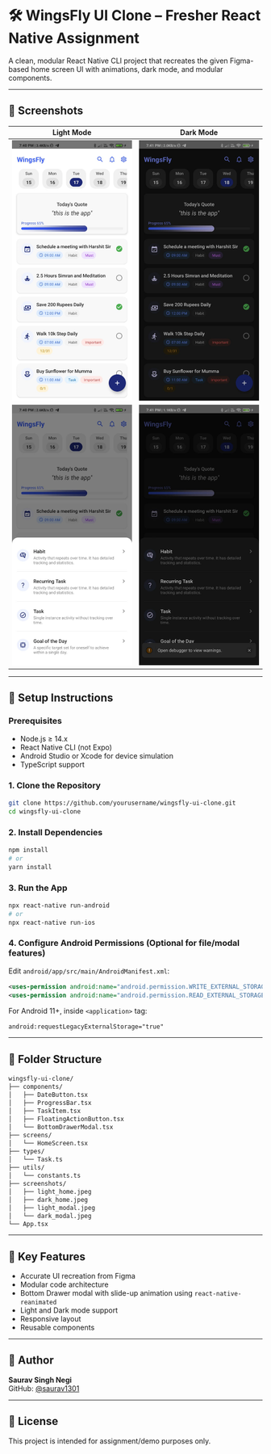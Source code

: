 # 🛠️ WingsFly UI Clone – Fresher React Native Assignment

A clean, modular React Native CLI project that recreates the given Figma-based home screen UI with animations, dark mode, and modular components.

---

## 📸 Screenshots

| Light Mode | Dark Mode |
|------------|-----------|
| ![Light Home](./screenshot/light_home.jpeg) | ![Dark Home](./screenshot/dark_home.jpeg) |
| ![Light Modal](./screenshot/light_modal.jpeg) | ![Dark Modal](./screenshot/dark_modal.jpeg) |

---

## 🚀 Setup Instructions

### Prerequisites

- Node.js ≥ 14.x  
- React Native CLI (not Expo)  
- Android Studio or Xcode for device simulation  
- TypeScript support

### 1. Clone the Repository

```bash
git clone https://github.com/yourusername/wingsfly-ui-clone.git
cd wingsfly-ui-clone
```

### 2. Install Dependencies

```bash
npm install
# or
yarn install
```

### 3. Run the App

```bash
npx react-native run-android
# or
npx react-native run-ios
```

### 4. Configure Android Permissions (Optional for file/modal features)

Edit `android/app/src/main/AndroidManifest.xml`:

```xml
<uses-permission android:name="android.permission.WRITE_EXTERNAL_STORAGE"/>
<uses-permission android:name="android.permission.READ_EXTERNAL_STORAGE"/>
```

For Android 11+, inside `<application>` tag:

```xml
android:requestLegacyExternalStorage="true"
```

---

## 📁 Folder Structure

```
wingsfly-ui-clone/
├── components/
│   ├── DateButton.tsx
│   ├── ProgressBar.tsx
│   ├── TaskItem.tsx
│   ├── FloatingActionButton.tsx
│   └── BottomDrawerModal.tsx
├── screens/
│   └── HomeScreen.tsx
├── types/
│   └── Task.ts
├── utils/
│   └── constants.ts
├── screenshots/
│   ├── light_home.jpeg
│   ├── dark_home.jpeg
│   ├── light_modal.jpeg
│   └── dark_modal.jpeg
└── App.tsx
```

---

## 🔧 Key Features

- Accurate UI recreation from Figma
- Modular code architecture
- Bottom Drawer modal with slide-up animation using `react-native-reanimated`
- Light and Dark mode support
- Responsive layout
- Reusable components

---

## 🙋 Author

**Saurav Singh Negi**  
GitHub: [@saurav1301](https://github.com/saurav1301)

---

## 📄 License

This project is intended for assignment/demo purposes only.
